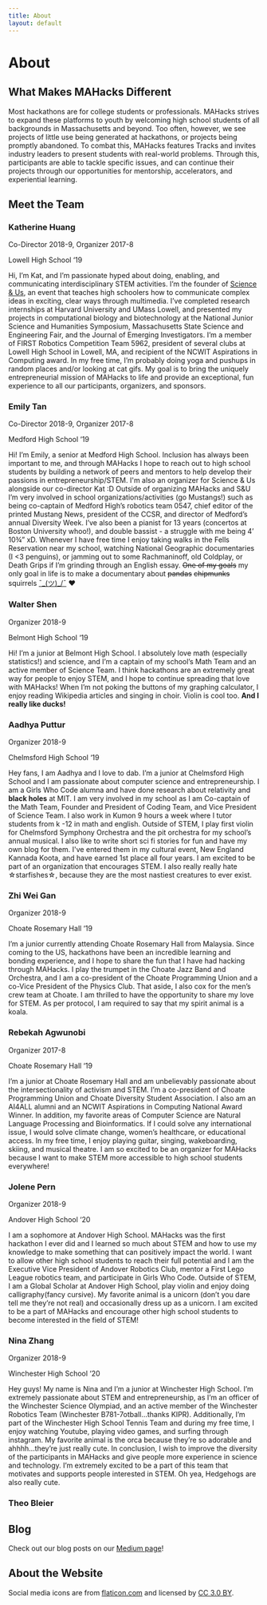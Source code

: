 ```yaml
---
title: About
layout: default
---
```


# About

## What Makes MAHacks Different

Most hackathons are for college students or professionals. MAHacks strives to expand these platforms to youth by welcoming high school students of all backgrounds in Massachusetts and beyond. Too often, however, we see projects of little use being generated at hackathons, or projects being promptly abandoned. To combat this, MAHacks features Tracks and invites industry leaders to present students with real-world problems. Through this, participants are able to tackle specific issues, and can continue their projects through our opportunities for mentorship, accelerators, and experiential learning.

## Meet the Team

### Katherine Huang

Co-Director 2018-9, Organizer 2017-8

Lowell High School ‘19

Hi, I’m Kat, and I’m passionate hyped about doing, enabling, and communicating interdisciplinary STEM activities. I’m the founder of [Science & Us](www.scienceandus.org), an event that teaches high schoolers how to communicate complex ideas in exciting, clear ways through multimedia. I’ve completed research internships at Harvard University and UMass Lowell, and presented my projects in computational biology and biotechnology at the National Junior Science and Humanities Symposium, Massachusetts State Science and Engineering Fair, and the Journal of Emerging Investigators. I’m a member of FIRST Robotics Competition Team 5962, president of several clubs at Lowell High School in Lowell, MA, and recipient of the NCWIT Aspirations in Computing award. In my free time, I’m probably doing yoga and pushups in random places and/or looking at cat gifs. My goal is to bring the uniquely entrepreneurial mission of MAHacks to life and provide an exceptional, fun experience to all our participants, organizers, and sponsors.

### Emily Tan

Co-Director 2018-9, Organizer 2017-8

Medford High School ‘19

Hi! I’m Emily, a senior at Medford High School. Inclusion has always been important to me, and through MAHacks I hope to reach out to high school students by building a network of peers and mentors to help develop their passions in entrepreneurship/STEM. I'm also an organizer for Science & Us alongside our co-director Kat :D Outside of organizing MAHacks and S&U I’m very involved in school organizations/activities (go Mustangs!) such as being co-captain of Medford High’s robotics team 0547, chief editor of the printed Mustang News, president of the CCSR, and director of Medford’s annual Diversity Week. I’ve also been a pianist for 13 years (concertos at Boston University whoo!), and double bassist - a struggle with me being 4’ 10¾” xD. Whenever I have free time I enjoy taking walks in the Fells Reservation near my school, watching National Geographic documentaries (I <3 penguins), or jamming out to some Rachmaninoff, old Coldplay, or Death Grips if I’m grinding through an English essay. ~~One of my goals~~ my only goal in life is to make a documentary about ~~pandas~~ ~~chipmunks~~ squirrels [¯\_(ツ)_/¯]() ❤

### Walter Shen

Organizer 2018-9

Belmont High School ‘19

Hi! I’m a junior at Belmont High School. I absolutely love math (especially statistics!) and science, and I’m a captain of my school’s Math Team and an active member of Science Team. I think hackathons are an extremely great way for people to enjoy STEM, and I hope to continue spreading that love with MAHacks! When I’m not poking the buttons of my graphing calculator, I enjoy reading Wikipedia articles and singing in choir. Violin is cool too.
**And I really like ducks!**

### Aadhya Puttur

Organizer 2018-9

Chelmsford High School ‘19

Hey fans, I am Aadhya and I love to dab. I’m a junior at Chelmsford High School and I am passionate about computer science and entrepreneurship. I am a Girls Who Code alumna and have done research about relativity and **black holes** at MIT. I am very involved in my school as I am Co-captain of the Math Team, Founder and President of Coding Team, and Vice President of Science Team. I also work in Kumon 9 hours a week where I tutor students from k -12 in math and english. Outside of STEM, I play first violin for Chelmsford Symphony Orchestra and the pit orchestra for my school’s annual musical. I also like to write short sci fi stories for fun and have my own blog for them. I've entered them in my cultural event, New England Kannada Koota, and have earned 1st place all four years. I am excited to be part of an organization that encourages STEM. I also really really hate ☆starfishes☆, because they are the most nastiest creatures to ever exist.

### Zhi Wei Gan	

Organizer 2018-9

Choate Rosemary Hall ‘19

I’m a junior currently attending Choate Rosemary Hall from Malaysia. Since coming to the US, hackathons have been an incredible learning and bonding experience, and I hope to share the fun that I have had hacking through MAHacks. I play the trumpet in the Choate Jazz Band and Orchestra, and I am a co-president of the Choate Programming Union and a co-Vice President of the Physics Club. That aside, I also cox for the men’s crew team at Choate. I am thrilled to have the opportunity to share my love for STEM. As per protocol, I am required to say that my spirit animal is a koala.

### Rebekah Agwunobi 

Organizer 2017-8

Choate Rosemary Hall ‘19

I’m a junior at Choate Rosemary Hall and am unbelievably passionate about the intersectionality of activism and STEM. I’m a co-president of Choate Programming Union and Choate Diversity Student Association. I also am an AI4ALL alumni and an NCWIT Aspirations in Computing National Award Winner. In addition, my favorite areas of Computer Science are Natural Language Processing and Bioinformatics. If I could solve any international issue, I would solve climate change, women’s healthcare, or educational access. In my free time, I enjoy playing guitar, singing, wakeboarding, skiing, and musical theatre.  I am so excited to be an organizer for MAHacks because I want to make STEM more accessible to high school students everywhere! 

### Jolene Pern

Organizer 2018-9

Andover High School ‘20

I am a sophomore at Andover High School. MAHacks was the first hackathon I ever did and I learned so much about STEM and how to use my knowledge to make something that can positively impact the world. I want to allow other high school students to reach their full potential and I am the Executive Vice President of Andover Robotics Club, mentor a First Lego League robotics team, and participate in Girls Who Code. Outside of STEM, I am a Global Scholar at Andover High School, play violin and enjoy doing calligraphy(fancy cursive). My favorite animal is a unicorn (don’t you dare tell me they’re not real) and occasionally dress up as a unicorn. I am excited to be a part of MAHacks and encourage other high school students to become interested in the field of STEM!

### Nina Zhang

Organizer 2018-9

Winchester High School ‘20

Hey guys! My name is Nina and I’m a junior at Winchester High School. I’m extremely passionate about STEM and entrepreneurship, as I’m an officer of the Winchester Science Olympiad, and an active member of the Winchester Robotics Team (Winchester B781-7otball…thanks KIPR). Additionally, I’m part of the Winchester High School Tennis Team and during my free time, I enjoy watching Youtube, playing video games, and surfing through instagram. My favorite animal is the orca because they’re so adorable and ahhhh…they’re just really cute. In conclusion, I wish to improve the diversity of the participants in MAHacks and give people more experience in science and technology. I’m extremely excited to be a part of this team that motivates and supports people interested in STEM. Oh yea, Hedgehogs are also really cute.  

### Theo Bleier

## Blog

Check out our blog posts on our [Medium page](www.medium.com/mahacks)!

## About the Website

Social media icons are from [flaticon.com](http://flaticon.com) and licensed by [CC 3.0 BY](http://creativecommons.org/licenses/by/3.0/).